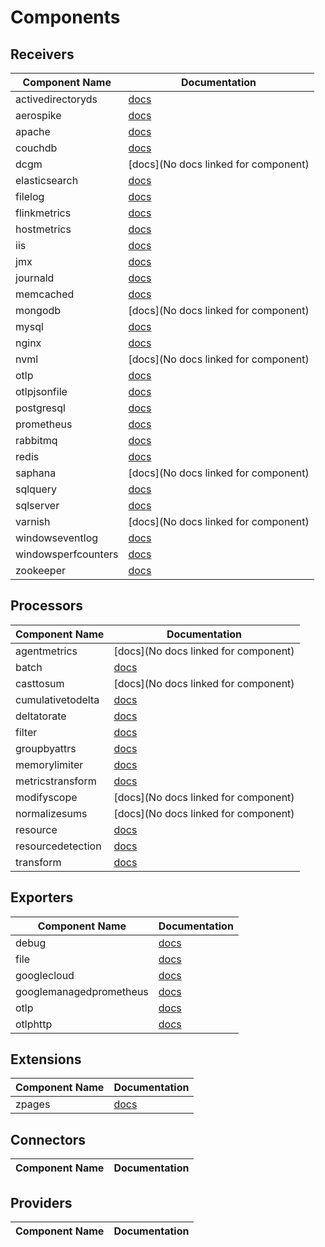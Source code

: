 # 



# Components

## Receivers

| Component Name | Documentation |
| -------------- | ------------- |
| activedirectoryds | [docs](https://www.github.com/open-telemetry/opentelemetry-collector-contrib/tree/main/receiver/activedirectorydsreceiver/README.md) |
| aerospike | [docs](https://www.github.com/open-telemetry/opentelemetry-collector-contrib/tree/main/receiver/aerospikereceiver/README.md) |
| apache | [docs](https://www.github.com/open-telemetry/opentelemetry-collector-contrib/tree/main/receiver/apachereceiver/README.md) |
| couchdb | [docs](https://www.github.com/open-telemetry/opentelemetry-collector-contrib/tree/main/receiver/couchdbreceiver/README.md) |
| dcgm | [docs](No docs linked for component) |
| elasticsearch | [docs](https://www.github.com/open-telemetry/opentelemetry-collector-contrib/tree/main/receiver/elasticsearchreceiver/README.md) |
| filelog | [docs](https://www.github.com/open-telemetry/opentelemetry-collector-contrib/tree/main/receiver/filelogreceiver/README.md) |
| flinkmetrics | [docs](https://www.github.com/open-telemetry/opentelemetry-collector-contrib/tree/main/receiver/flinkmetricsreceiver/README.md) |
| hostmetrics | [docs](https://www.github.com/open-telemetry/opentelemetry-collector-contrib/tree/main/receiver/hostmetricsreceiver/README.md) |
| iis | [docs](https://www.github.com/open-telemetry/opentelemetry-collector-contrib/tree/main/receiver/iisreceiver/README.md) |
| jmx | [docs](https://www.github.com/open-telemetry/opentelemetry-collector-contrib/tree/main/receiver/jmxreceiver/README.md) |
| journald | [docs](https://www.github.com/open-telemetry/opentelemetry-collector-contrib/tree/main/receiver/journaldreceiver/README.md) |
| memcached | [docs](https://www.github.com/open-telemetry/opentelemetry-collector-contrib/tree/main/receiver/memcachedreceiver/README.md) |
| mongodb | [docs](No docs linked for component) |
| mysql | [docs](https://www.github.com/open-telemetry/opentelemetry-collector-contrib/tree/main/receiver/mysqlreceiver/README.md) |
| nginx | [docs](https://www.github.com/open-telemetry/opentelemetry-collector-contrib/tree/main/receiver/nginxreceiver/README.md) |
| nvml | [docs](No docs linked for component) |
| otlp | [docs](https://www.github.com/open-telemetry/opentelemetry-collector/tree/main/receiver/otlpreceiver/README.md) |
| otlpjsonfile | [docs](https://www.github.com/open-telemetry/opentelemetry-collector-contrib/tree/main/receiver/otlpjsonfilereceiver/README.md) |
| postgresql | [docs](https://www.github.com/open-telemetry/opentelemetry-collector-contrib/tree/main/receiver/postgresqlreceiver/README.md) |
| prometheus | [docs](https://www.github.com/open-telemetry/opentelemetry-collector-contrib/tree/main/receiver/prometheusreceiver/README.md) |
| rabbitmq | [docs](https://www.github.com/open-telemetry/opentelemetry-collector-contrib/tree/main/receiver/rabbitmqreceiver/README.md) |
| redis | [docs](https://www.github.com/open-telemetry/opentelemetry-collector-contrib/tree/main/receiver/redisreceiver/README.md) |
| saphana | [docs](No docs linked for component) |
| sqlquery | [docs](https://www.github.com/open-telemetry/opentelemetry-collector-contrib/tree/main/receiver/sqlqueryreceiver/README.md) |
| sqlserver | [docs](https://www.github.com/open-telemetry/opentelemetry-collector-contrib/tree/main/receiver/sqlserverreceiver/README.md) |
| varnish | [docs](No docs linked for component) |
| windowseventlog | [docs](https://www.github.com/open-telemetry/opentelemetry-collector-contrib/tree/main/receiver/windowseventlogreceiver/README.md) |
| windowsperfcounters | [docs](https://www.github.com/open-telemetry/opentelemetry-collector-contrib/tree/main/receiver/windowsperfcountersreceiver/README.md) |
| zookeeper | [docs](https://www.github.com/open-telemetry/opentelemetry-collector-contrib/tree/main/receiver/zookeeperreceiver/README.md) |


## Processors

| Component Name | Documentation |
| -------------- | ------------- |
| agentmetrics | [docs](No docs linked for component) |
| batch | [docs](https://www.github.com/open-telemetry/opentelemetry-collector/tree/main/processor/batchprocessor/README.md) |
| casttosum | [docs](No docs linked for component) |
| cumulativetodelta | [docs](https://www.github.com/open-telemetry/opentelemetry-collector-contrib/tree/main/processor/cumulativetodeltaprocessor/README.md) |
| deltatorate | [docs](https://www.github.com/open-telemetry/opentelemetry-collector-contrib/tree/main/processor/deltatorateprocessor/README.md) |
| filter | [docs](https://www.github.com/open-telemetry/opentelemetry-collector-contrib/tree/main/processor/filterprocessor/README.md) |
| groupbyattrs | [docs](https://www.github.com/open-telemetry/opentelemetry-collector-contrib/tree/main/processor/groupbyattrsprocessor/README.md) |
| memorylimiter | [docs](https://www.github.com/open-telemetry/opentelemetry-collector/tree/main/processor/memorylimiterprocessor/README.md) |
| metricstransform | [docs](https://www.github.com/open-telemetry/opentelemetry-collector-contrib/tree/main/processor/metricstransformprocessor/README.md) |
| modifyscope | [docs](No docs linked for component) |
| normalizesums | [docs](No docs linked for component) |
| resource | [docs](https://www.github.com/open-telemetry/opentelemetry-collector-contrib/tree/main/processor/resourceprocessor/README.md) |
| resourcedetection | [docs](https://www.github.com/open-telemetry/opentelemetry-collector-contrib/tree/main/processor/resourcedetectionprocessor/README.md) |
| transform | [docs](https://www.github.com/open-telemetry/opentelemetry-collector-contrib/tree/main/processor/transformprocessor/README.md) |


## Exporters

| Component Name | Documentation |
| -------------- | ------------- |
| debug | [docs](https://www.github.com/open-telemetry/opentelemetry-collector/tree/main/exporter/debugexporter/README.md) |
| file | [docs](https://www.github.com/open-telemetry/opentelemetry-collector-contrib/tree/main/exporter/fileexporter/README.md) |
| googlecloud | [docs](https://www.github.com/open-telemetry/opentelemetry-collector-contrib/tree/main/exporter/googlecloudexporter/README.md) |
| googlemanagedprometheus | [docs](https://www.github.com/open-telemetry/opentelemetry-collector-contrib/tree/main/exporter/googlemanagedprometheusexporter/README.md) |
| otlp | [docs](https://www.github.com/open-telemetry/opentelemetry-collector/tree/main/exporter/otlpexporter/README.md) |
| otlphttp | [docs](https://www.github.com/open-telemetry/opentelemetry-collector/tree/main/exporter/otlphttpexporter/README.md) |


## Extensions

| Component Name | Documentation |
| -------------- | ------------- |
| zpages | [docs](https://www.github.com/open-telemetry/opentelemetry-collector/tree/main/extension/zpagesextension/README.md) |


## Connectors

| Component Name | Documentation |
| -------------- | ------------- |


## Providers

| Component Name | Documentation |
| -------------- | ------------- |
